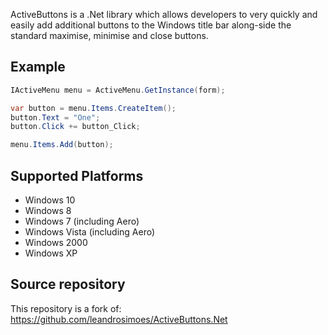 ActiveButtons is a .Net library which allows developers to very quickly and easily add additional buttons to the Windows title bar along-side the standard maximise, minimise and close buttons.

## Example
```csharp
IActiveMenu menu = ActiveMenu.GetInstance(form);

var button = menu.Items.CreateItem();
button.Text = "One";
button.Click += button_Click;

menu.Items.Add(button);
```
## Supported Platforms
- Windows 10
- Windows 8
- Windows 7 (including Aero)
- Windows Vista (including Aero)
- Windows 2000
- Windows XP

## Source repository

This repository is a fork of:  
https://github.com/leandrosimoes/ActiveButtons.Net
